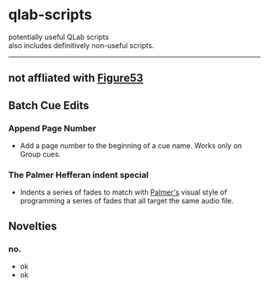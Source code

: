# qlab-scripts
potentially useful QLab scripts  
also includes definitively non-useful scripts.

---
not affliated with [Figure53](https://figure53.com/)
---   

## Batch Cue Edits

### Append Page Number  
- Add a page number to the beginning of a cue name. Works only on Group cues.

### The Palmer Hefferan indent special  
- Indents a series of fades to match with [Palmer's](https://www.palmerhefferan.com/) visual style of programming a series of fades that all target the same audio file.  

## Novelties  

### no.
- ok
- ok
